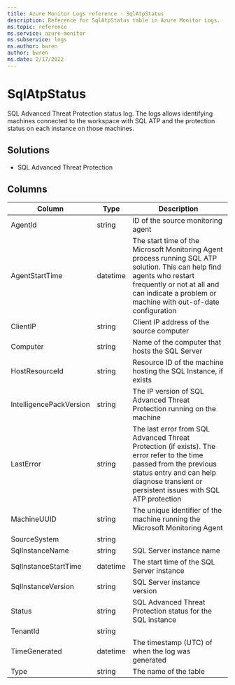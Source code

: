 ```yaml
---
title: Azure Monitor Logs reference - SqlAtpStatus
description: Reference for SqlAtpStatus table in Azure Monitor Logs.
ms.topic: reference
ms.service: azure-monitor
ms.subservice: logs
ms.author: bwren
author: bwren
ms.date: 2/17/2022
---
```


# SqlAtpStatus

 SQL Advanced Threat Protection status log. The logs allows identifying machines connected to the workspace with SQL ATP and the protection status on each instance on those machines.

## Solutions

- SQL Advanced Threat Protection




## Columns

| Column | Type | Description |
| --- | --- | --- |
| AgentId | string | ID of the source monitoring agent |
| AgentStartTime | datetime | The start time of the Microsoft Monitoring Agent process running SQL ATP solution. This can help find agents who restart frequently or not at all and can indicate a problem or machine with out-of-date configuration |
| ClientIP | string | Client IP address of the source computer |
| Computer | string | Name of the computer that hosts the SQL Server |
| HostResourceId | string | Resource ID of the machine hosting the SQL Instance, if exists |
| IntelligencePackVersion | string | The IP version of SQL Advanced Threat Protection running on the machine |
| LastError | string | The last error from SQL Advanced Threat Protection (if exists). The error refer to the time passed from the previous status entry and can help diagnose transient or persistent issues with SQL ATP protection |
| MachineUUID | string | The unique identifier of the machine running the Microsoft Monitoring Agent |
| SourceSystem | string |  |
| SqlInstanceName | string | SQL Server instance name |
| SqlInstanceStartTime | datetime | The start time of the SQL Server instance |
| SqlInstanceVersion | string | SQL Server instance version |
| Status | string | SQL Advanced Threat Protection status for the SQL instance |
| TenantId | string |  |
| TimeGenerated | datetime | The timestamp (UTC) of when the log was generated |
| Type | string | The name of the table |
